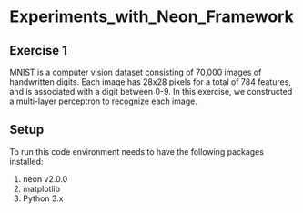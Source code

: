 # Experiments_with_Neon_Framework

## Exercise 1
MNIST is a computer vision dataset consisting of 70,000 images of handwritten digits. Each image has 28x28 pixels for a total of 784 features, and is associated with a digit between 0-9. In this exercise, we constructed a multi-layer perceptron to recognize each image.

## Setup

To run this code environment needs to have the following packages installed:
1. neon v2.0.0
2. matplotlib 
3. Python 3.x
